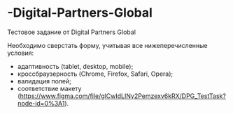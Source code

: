 # -Digital-Partners-Global
Тестовое задание от Digital Partners Global

Необходимо сверстать форму, учитывая все нижеперечисленные условия:
- адаптивность (tablet, desktop, mobile);
- кроссбраузерность (Chrome, Firefox, Safari, Opera);
- валидация полей;
- соответствие макету (https://www.figma.com/file/glCwIdLINy2Pemzexv6kRX/DPG_TestTask?node-id=0%3A1).
